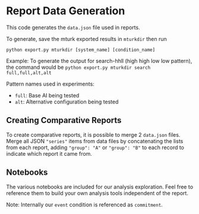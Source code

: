 # Report Data Generation
This code generates the `data.json` file used in reports.

To generate, save the mturk exported results in `mturkdir` then run
```
python export.py mturkdir [system_name] [condition_name]
```

Example: To generate the output for search-hhll (high high low low pattern),
the command would be `python export.py mturkdir search full,full,alt,alt`

Pattern names used in experiments:
- `full`: Base AI being tested
- `alt`: Alternative configuration being tested

## Creating Comparative Reports
To create comparative reports, it is possible to merge 2 `data.json` files.
Merge all JSON `"series"` items from data files by concatenating the lists from
each report, adding `"group": "A"` or `"group": "B"` to each record to indicate
which report it came from.


## Notebooks
The various notebooks are included for our analysis exploration. Feel free to
reference them to build your own analysis tools independent of the report.

Note: Internally our `event` condition is referenced as `commitment`.
